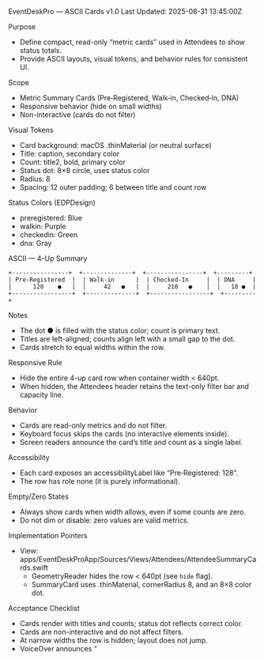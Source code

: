EventDeskPro — ASCII Cards v1.0
Last Updated: 2025-08-31 13:45:00Z

Purpose
- Define compact, read-only “metric cards” used in Attendees to show status totals.
- Provide ASCII layouts, visual tokens, and behavior rules for consistent UI.

Scope
- Metric Summary Cards (Pre‑Registered, Walk‑in, Checked‑In, DNA)
- Responsive behavior (hide on small widths)
- Non-interactive (cards do not filter)

Visual Tokens
- Card background: macOS .thinMaterial (or neutral surface)
- Title: caption, secondary color
- Count: title2, bold, primary color
- Status dot: 8×8 circle, uses status color
- Radius: 8
- Spacing: 12 outer padding; 6 between title and count row

Status Colors (EDPDesign)
- preregistered: Blue
- walkin: Purple
- checkedin: Green
- dna: Gray

ASCII — 4-Up Summary
```
+----------------+  +--------------+  +----------------+  +---------+
| Pre-Registered  |  | Walk-in      |  | Checked-In     |  | DNA     |
|      128    ●   |  |     42   ●   |  |     210   ●    |  |   18 ●  |
+-----------------+  +--------------+  +-----------------+  +---------+
```

Notes
- The dot ● is filled with the status color; count is primary text.
- Titles are left-aligned; counts align left with a small gap to the dot.
- Cards stretch to equal widths within the row.

Responsive Rule
- Hide the entire 4-up card row when container width < 640pt.
- When hidden, the Attendees header retains the text-only filter bar and capacity line.

Behavior
- Cards are read-only metrics and do not filter.
- Keyboard focus skips the cards (no interactive elements inside).
- Screen readers announce the card’s title and count as a single label.

Accessibility
- Each card exposes an accessibilityLabel like “Pre‑Registered: 128”.
- The row has role none (it is purely informational).

Empty/Zero States
- Always show cards when width allows, even if some counts are zero.
- Do not dim or disable: zero values are valid metrics.

Implementation Pointers
- View: apps/EventDeskProApp/Sources/Views/Attendees/AttendeeSummaryCards.swift
  - GeometryReader hides the row < 640pt (see `hide` flag).
  - SummaryCard uses .thinMaterial, cornerRadius 8, and an 8×8 color dot.

Acceptance Checklist
- Cards render with titles and counts; status dot reflects correct color.
- Cards are non-interactive and do not affect filters.
- At narrow widths the row is hidden; layout does not jump.
- VoiceOver announces “<Title>: <Count>” for each card.

